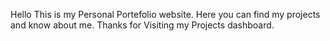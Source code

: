 Hello This is my Personal Portefolio website. Here you can find my projects and know about me. Thanks for Visiting my Projects dashboard.

